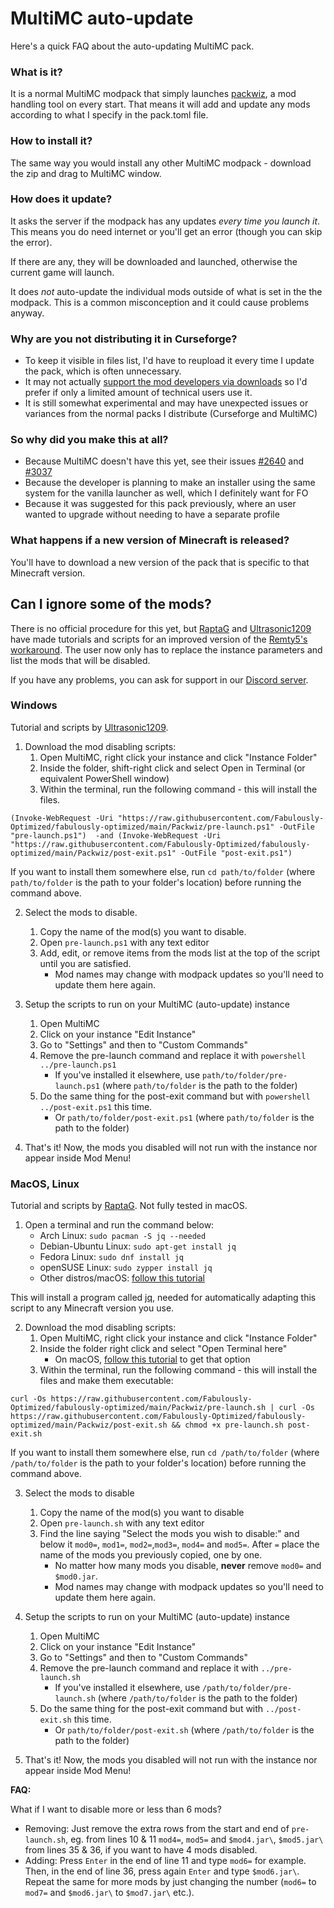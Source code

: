 # MultiMC auto-update

Here's a quick FAQ about the auto-updating MultiMC pack.

### What is it?

It is a normal MultiMC modpack that simply launches [packwiz](https://github.com/comp500/packwiz), a mod handling tool on every start. That means it will add and update any mods according to what I specify in the pack.toml file.

### How to install it?

The same way you would install any other MultiMC modpack - download the zip and drag to MultiMC window.

### How does it update?

It asks the server if the modpack has any updates _every time you launch it_. This means you do need internet or you'll get an error (though you can skip the error).

If there are any, they will be downloaded and launched, otherwise the current game will launch.

It does _not_ auto-update the individual mods outside of what is set in the the modpack. This is a common misconception and it could cause problems anyway.

### Why are you not distributing it in Curseforge?

* To keep it visible in files list, I'd have to reupload it every time I update the pack, which is often unnecessary.
* It may not actually [support the mod developers via downloads](https://support.curseforge.com/en/support/solutions/articles/9000197898-rewards-program-terms-of-service#1.-Description-of-Rewards-Program) so I'd prefer if only a limited amount of technical users use it.
* It is still somewhat experimental and may have unexpected issues or variances from the normal packs I distribute (Curseforge and MultiMC)

### So why did you make this at all?

* Because MultiMC doesn't have this yet, see their issues [#2640](https://github.com/MultiMC/MultiMC5/issues/2640) and [#3037](https://github.com/MultiMC/MultiMC5/issues/3057)
* Because the developer is planning to make an installer using the same system for the vanilla launcher as well, which I definitely want for FO
* Because it was suggested for this pack previously, where an user wanted to upgrade without needing to have a separate profile

### What happens if a new version of Minecraft is released?

You'll have to download a new version of the pack that is specific to that Minecraft version.

## Can I ignore some of the mods?

There is no official procedure for this yet, but [RaptaG](https://github.com/RaptaG) and [Ultrasonic1209](https://github.com/Ultrasonic1209) have made tutorials and scripts for an improved version of the [Remty5's workaround](https://github.com/Fabulously-Optimized/fabulously-optimized/issues/81). The user now only has to replace the instance parameters and list the mods that will be disabled. 

If you have any problems, you can ask for support in our [Discord server](https://discord.gg/yxaXtaQqdB).

### Windows

Tutorial and scripts by [Ultrasonic1209](https://github.com/Ultrasonic1209).
 
1. Download the mod disabling scripts:
     1. Open MultiMC, right click your instance and click "Instance Folder"
     2. Inside the folder, shift-right click and select Open in Terminal (or equivalent PowerShell window)
     3. Within the terminal, run the following command - this will install the files.
 ```
(Invoke-WebRequest -Uri "https://raw.githubusercontent.com/Fabulously-Optimized/fabulously-optimized/main/Packwiz/pre-launch.ps1" -OutFile "pre-launch.ps1")  -and (Invoke-WebRequest -Uri "https://raw.githubusercontent.com/Fabulously-Optimized/fabulously-optimized/main/Packwiz/post-exit.ps1" -OutFile "post-exit.ps1")
```
   If you want to install them somewhere else, run `cd path/to/folder` (where `path/to/folder` is the path to your folder's location) before running the command above.
 
2. Select the mods to disable.
    1. Copy the name of the mod(s) you want to disable.
    2. Open `pre-launch.ps1` with any text editor
    3. Add, edit, or remove items from the mods list at the top of the script until you are satisfied.
        * Mod names may change with modpack updates so you'll need to update them here again.
  
3. Setup the scripts to run on your MultiMC (auto-update) instance  
   1. Open MultiMC
   2. Click on your instance "Edit Instance"
   3. Go to "Settings" and then to "Custom Commands"
   4. Remove the pre-launch command and replace it with `powershell ../pre-launch.ps1`
       * If you've installed it elsewhere, use `path/to/folder/pre-launch.ps1` (where `path/to/folder` is the path to the folder)
   5. Do the same thing for the post-exit command but with `powershell ../post-exit.ps1` this time.
       * Or `path/to/folder/post-exit.ps1` (where `path/to/folder` is the path to the folder)
4. That's it! Now, the mods you disabled will not run with the instance nor appear inside Mod Menu!


### MacOS, Linux

Tutorial and scripts by [RaptaG](https://github.com/RaptaG). Not fully tested in macOS.

1. Open a terminal and run the command below:
   * Arch Linux: `sudo pacman -S jq --needed`
   * Debian-Ubuntu Linux: `sudo apt-get install jq`
   * Fedora Linux: `sudo dnf install jq`
   * openSUSE Linux: `sudo zypper install jq`
   * Other distros/macOS: [follow this tutorial](https://stedolan.github.io/jq/download/)

This will install a program called [jq](https://stedolan.github.io/jq/), needed for automatically adapting this script to any Minecraft version you use.

2. Download the mod disabling scripts:
   1. Open MultiMC, right click your instance and click "Instance Folder"
   2. Inside the folder right click and select "Open Terminal here"
       * On macOS, [follow this tutorial](https://www.petenetlive.com/KB/Article/0001060) to get that option
   3. Within the terminal, run the following command - this will install the files and make them executable:
```
curl -Os https://raw.githubusercontent.com/Fabulously-Optimized/fabulously-optimized/main/Packwiz/pre-launch.sh | curl -Os https://raw.githubusercontent.com/Fabulously-Optimized/fabulously-optimized/main/Packwiz/post-exit.sh && chmod +x pre-launch.sh post-exit.sh
```
   If you want to install them somewhere else, run `cd /path/to/folder` (where `/path/to/folder` is the path to your folder's location) before running the command above.

3. Select the mods to disable
   1. Copy the name of the mod(s) you want to disable
   2. Open `pre-launch.sh` with any text editor
   3. Find the line saying "Select the mods you wish to disable:" and below it `mod0=`, `mod1=`, `mod2=`,`mod3=`, `mod4=` and `mod5=`. 
      After `=` place the name of the mods you previously copied, one by one.
      * No matter how many mods you disable, **never** remove `mod0=` and `$mod0.jar`. 
      * Mod names may change with modpack updates so you'll need to update them here again.

4. Setup the scripts to run on your MultiMC (auto-update) instance  
   1. Open MultiMC
   2. Click on your instance "Edit Instance"
   3. Go to "Settings" and then to "Custom Commands"
   4. Remove the pre-launch command and replace it with `../pre-launch.sh`
       * If you've installed it elsewhere, use `/path/to/folder/pre-launch.sh` (where `/path/to/folder` is the path to the folder)
   5. Do the same thing for the post-exit command but with `../post-exit.sh` this time.
       * Or `path/to/folder/post-exit.sh` (where `/path/to/folder` is the path to the folder)
5. That's it! Now, the mods you disabled will not run with the instance nor appear inside Mod Menu!

**FAQ:**

What if I want to disable more or less than 6 mods?

* Removing: Just remove the extra rows from the start and end of `pre-launch.sh`, eg. from lines 10 & 11 `mod4=`, `mod5=` and `$mod4.jar\`, `$mod5.jar\` from lines 35 & 36, if you want to have 4 mods disabled.
* Adding: Press `Enter` in the end of line 11 and type `mod6=` for example. Then, in the end of line 36, press again `Enter` and type `$mod6.jar\`. Repeat the same for more mods by just changing the number (`mod6=` to `mod7=` and `$mod6.jar\` to `$mod7.jar\` etc.).
